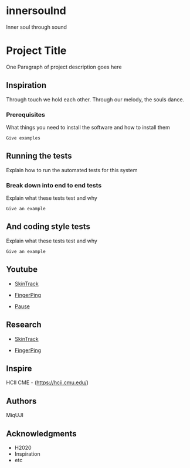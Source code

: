 # innersoulnd
Inner soul through sound



# Project Title

One Paragraph of project description goes here

## Inspiration

Through touch we hold each other. Through our melody, the souls dance.

### Prerequisites

What things you need to install the software and how to install them

```
Give examples
```


## Running the tests

Explain how to run the automated tests for this system

### Break down into end to end tests

Explain what these tests test and why

```
Give an example
```

## And coding style tests

Explain what these tests test and why

```
Give an example
```

## Youtube

* [SkinTrack](https://www.youtube.com/watch?time_continue=33&v=9hu8MNuvCHE)

* [FingerPing](https://www.youtube.com/watch?v=a-R45u5sqFc)

* [Pause](https://www.youtube.com/watch?reload=9&v=D-CrRpQ80aw)


## Research

 * [SkinTrack](https://dl.acm.org/citation.cfm?doid=2858036.2858082)
 
 * [FingerPing](https://doi.org/10.1145/3173574.3174011)
 

## Inspire

HCII CME - (https://hcii.cmu.edu/)
 
## Authors

MiqUJI

## Acknowledgments

* H2020
* Inspiration
* etc

